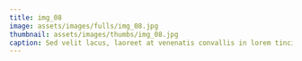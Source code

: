 ```yaml
--- 
title: img_08
image: assets/images/fulls/img_08.jpg 
thumbnail: assets/images/thumbs/img_08.jpg 
caption: Sed velit lacus, laoreet at venenatis convallis in lorem tincidunt. 
--- 
```

